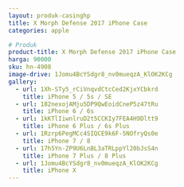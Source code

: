 ```yaml
---
layout: produk-casinghp
title: X Morph Defense 2017 iPhone Case
categories: apple

# Produk
product-title: X Morph Defense 2017 iPhone Case
harga: 90000
sku: hn-4908
image-drive: 1Jomu4BcYSdgr8_nv0mueqzA_KlOK2KCg
gallery:
  - url: 1Xh-STy5_rCiVnqvdCtcCed2KjxYCbkrd
    title: iPhone 5 / 5s / SE
  - url: 182nexojAMju5DP9QwEoidCneP5z47tRu
    title: iPhone 6 / 6s
  - url: 1kKTlIiwnlruD2t5CCKIy7FEA4H9Dltt9
    title: iPhone 6 Plus / 6s Plus
  - url: 1Rzrp6PegMCc4SIQCE9k6F-5NOfryQs0e
    title: iPhone 7 / 8
  - url: 17h5Yn-ZP9U6LnBL3aTRLppYl20bJsS4n
    title: iPhone 7 Plus / 8 Plus
  - url: 1Jomu4BcYSdgr8_nv0mueqzA_KlOK2KCg
    title: iPhone X
---
```

